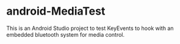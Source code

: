 android-MediaTest
=================

This is an Android Studio project to test KeyEvents to hook with an embedded bluetooth system for media control.
